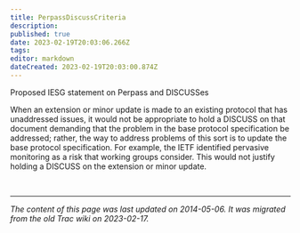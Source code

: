 ```yaml
---
title: PerpassDiscussCriteria
description: 
published: true
date: 2023-02-19T20:03:06.266Z
tags: 
editor: markdown
dateCreated: 2023-02-19T20:03:00.874Z
---
```


 Proposed IESG statement on Perpass and DISCUSSes

When an extension or minor update is made to an existing protocol that has unaddressed issues, it would not be appropriate to hold a DISCUSS on that document demanding that the problem in the base protocol specification be addressed; rather, the way to address problems of this sort is to update the base protocol specification. For example, the IETF identified pervasive monitoring as a risk that working groups consider. This would not justify holding a DISCUSS on the extension or minor update.


&nbsp;
&nbsp;
&nbsp;

---

*The content of this page was last updated on 2014-05-06. It was migrated from the old Trac wiki on 2023-02-17.*